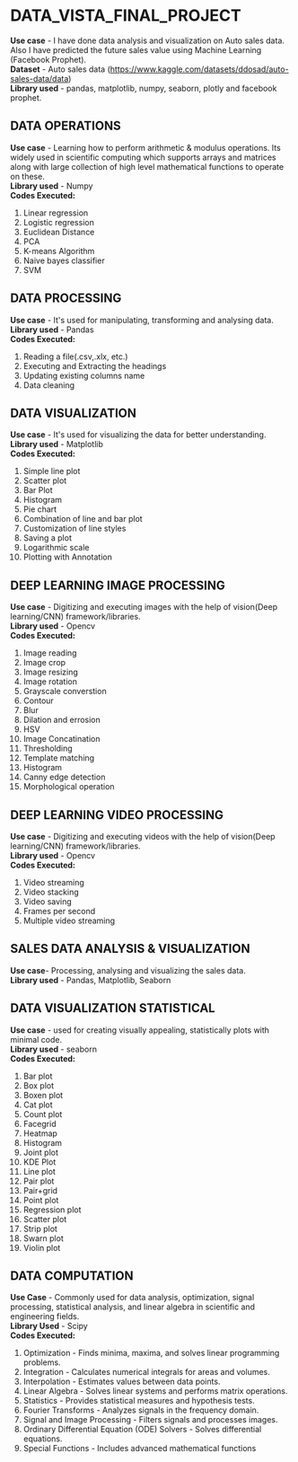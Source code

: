 # DATA_VISTA_FINAL_PROJECT
**Use case** - I have done data analysis and visualization on Auto sales data. Also I have predicted the future sales value using Machine Learning (Facebook Prophet). <br>
**Dataset** - Auto sales data (https://www.kaggle.com/datasets/ddosad/auto-sales-data/data) <br>
**Library used** - pandas, matplotlib, numpy, seaborn, plotly and facebook prophet.

## DATA OPERATIONS
**Use case** - Learning how to perform arithmetic & modulus operations. Its widely used in scientific computing which supports arrays and matrices along with large collection of high level mathematical functions to operate on these. <br> 
**Library used** - Numpy <br>
**Codes Executed:** 
1. Linear regression
2. Logistic regression
3. Euclidean Distance
4. PCA
5. K-means Algorithm
6. Naive bayes classifier
7. SVM

## DATA PROCESSING
**Use case** - It's used for manipulating, transforming and analysing data. <br>
**Library used** - Pandas <br> 
**Codes Executed:** 
1. Reading a file(.csv,.xlx, etc.)
2. Executing and Extracting the headings
3. Updating existing columns name
4. Data cleaning

## DATA VISUALIZATION
**Use case** - It's used for visualizing the data for better understanding. <br>
**Library used** - Matplotlib <br>
**Codes Executed:** 
1. Simple line plot
2. Scatter plot
3. Bar Plot
4. Histogram
5. Pie chart
6. Combination of line and bar plot
7. Customization of line styles
8. Saving a plot
9. Logarithmic scale
10. Plotting with Annotation

## DEEP LEARNING IMAGE PROCESSING
**Use case** - Digitizing and executing images with the help of vision(Deep learning/CNN) framework/libraries. <br>
**Library used** - Opencv <br>
**Codes Executed:**
1. Image reading
2. Image crop
3. Image resizing
4. Image rotation
5. Grayscale converstion
6. Contour
7. Blur
8. Dilation and errosion
9. HSV
10. Image Concatination
11. Thresholding
12. Template matching
13. Histogram
14. Canny edge detection
15. Morphological operation

## DEEP LEARNING VIDEO PROCESSING
**Use case** - Digitizing and executing videos with the help of vision(Deep learning/CNN) framework/libraries. <br>
**Library used** - Opencv <br>
**Codes Executed:**
1. Video streaming
2. Video stacking
3. Video saving
4. Frames per second
5. Multiple video streaming

## SALES DATA ANALYSIS & VISUALIZATION
**Use case**- Processing, analysing and visualizing the sales data. <br>
**Library used** - Pandas, Matplotlib, Seaborn <br>

## DATA VISUALIZATION STATISTICAL
**Use case** - used for creating visually appealing, statistically plots with minimal code. <br>
**Library used** - seaborn <br>
**Codes Executed:**
1. Bar plot
2. Box plot
3. Boxen plot
4. Cat plot
5. Count plot
6. Facegrid
7. Heatmap
8. Histogram
9. Joint plot
10. KDE Plot
11. Line plot
12. Pair plot
13. Pair+grid
14. Point plot
15. Regression plot
16. Scatter plot
17. Strip plot
18. Swarn plot
19. Violin plot

## DATA COMPUTATION
**Use Case** - Commonly used for data analysis, optimization, signal processing, statistical analysis, and linear algebra in scientific and engineering fields. <br>
**Library Used** - Scipy <br>
**Codes Executed:**
1. Optimization - Finds minima, maxima, and solves linear programming problems.
2. Integration - Calculates numerical integrals for areas and volumes.
3. Interpolation - Estimates values between data points.
4. Linear Algebra - Solves linear systems and performs matrix operations.
5. Statistics - Provides statistical measures and hypothesis tests.
6. Fourier Transforms - Analyzes signals in the frequency domain.
7. Signal and Image Processing - Filters signals and processes images.
8. Ordinary Differential Equation (ODE) Solvers - Solves differential equations.
9. Special Functions - Includes advanced mathematical functions
